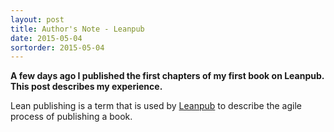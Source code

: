 ```yaml
---
layout: post
title: Author's Note - Leanpub
date: 2015-05-04
sortorder: 2015-05-04
---
```


**A few days ago I published the first chapters of my first book on Leanpub. This post describes my experience.**

Lean publishing is a term that is used by [Leanpub](http://leanpub.com) to describe the agile process of publishing a book.  
